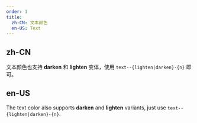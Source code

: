 ```yaml
---
order: 1
title:
  zh-CN: 文本颜色
  en-US: Text
---
```


## zh-CN

文本颜色也支持 **darken** 和 **lighten** 变体，使用 `text--{lighten|darken}-{n}` 即可。

## en-US

The text color also supports **darken** and **lighten** variants, just use `text--{lighten|darken}-{n}`.